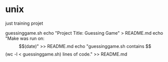 # unix
just training projet 

guessinggame.sh
	echo "Project Title: Guessing Game" > README.md
	echo "Make was run on: $$(date)" >> README.md
	echo "guessinggame.sh contains $$(wc -l < guessinggame.sh) lines of code." >> README.md
